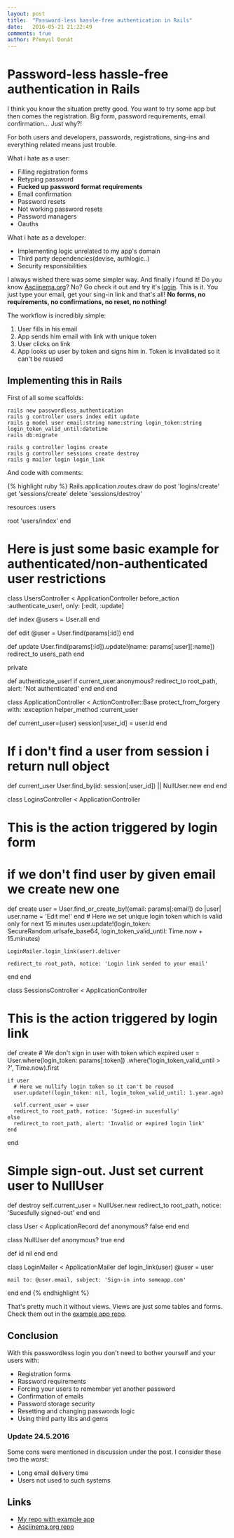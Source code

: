 ```yaml
---
layout: post
title:  "Password-less hassle-free authentication in Rails"
date:   2016-05-21 21:22:49
comments: true
author: Přemysl Donát
---
```

# Password-less hassle-free authentication in Rails

I think you know the situation pretty good. You want to try some app but then comes the registration. Big form, password requirements, email confirmation... Just why?!

For both users and developers, passwords, registrations, sing-ins and everything related means just trouble.

What i hate as a user:

* Filling registration forms
* Retyping password
* **Fucked up password format requirements**
* Email confirmation
* Password resets
* Not working password resets
* Password managers
* Oauths

What i hate as a developer:

* Implementing logic unrelated to my app's domain
* Third party dependencies(devise, authlogic..)
* Security responsibilities


I always wished there was some simpler way. And finally i found it! Do you know [Asciinema.org](https://asciinema.org)? No? Go check it out and try it's [login](://asciinema.org/login/new). This is it. You just type your email, get your sing-in link and that's all! **No forms, no requirements, no confirmations, no reset, no nothing!**

The workflow is incredibly simple:

1. User fills in his email
2. App sends him email with link with unique token
3. User clicks on link
4. App looks up user by token and signs him in. Token is invalidated so it can't be reused

## Implementing this in Rails

First of all some scaffolds:

~~~
rails new passwordless_authentication
rails g controller users index edit update
rails g model user email:string name:string login_token:string login_token_valid_until:datetime
rails db:migrate

rails g controller logins create
rails g controller sessions create destroy
rails g mailer login login_link
~~~

And code with comments:

{% highlight ruby %}
Rails.application.routes.draw do
  post 'logins/create'
  get 'sessions/create'
  delete 'sessions/destroy'

  resources :users

  root 'users/index'
end

# Here is just some basic example for authenticated/non-authenticated user restrictions
class UsersController < ApplicationController
  before_action :authenticate_user!, only: [:edit, :update]

  def index
    @users = User.all
  end

  def edit
    @user = User.find(params[:id])
  end

  def update
    User.find(params[:id]).update!(name: params[:user][:name])
    redirect_to users_path
  end

  private

  def authenticate_user!
    if current_user.anonymous?
      redirect_to root_path, alert: 'Not authenticated'
    end
  end
end

class ApplicationController < ActionController::Base
  protect_from_forgery with: :exception
  helper_method :current_user

  def current_user=(user)
    session[:user_id] = user.id
  end

  # If i don't find a user from session i return null object
  def current_user
    User.find_by(id: session[:user_id]) || NullUser.new
  end
end

class LoginsController < ApplicationController
  # This is the action triggered by login form
  #   if we don't find user by given email we create new one
  def create
    user = User.find_or_create_by!(email: params[:email]) do |user|
      user.name = 'Edit me!'
    end
    # Here we set unique login token which is valid only for next 15 minutes
    user.update!(login_token: SecureRandom.urlsafe_base64,
                 login_token_valid_until: Time.now + 15.minutes)

    LoginMailer.login_link(user).deliver

    redirect_to root_path, notice: 'Login link sended to your email'
  end
end

class SessionsController < ApplicationController
  # This is the action triggered by login link
  def create
    # We don't sign in user with token which expired
    user = User.where(login_token: params[:token])
             .where('login_token_valid_until > ?', Time.now).first

    if user
      # Here we nullify login token so it can't be reused
      user.update!(login_token: nil, login_token_valid_until: 1.year.ago)

      self.current_user = user
      redirect_to root_path, notice: 'Signed-in sucesfully'
    else
      redirect_to root_path, alert: 'Invalid or expired login link'
    end
  end

  # Simple sign-out. Just set current user to NullUser
  def destroy
    self.current_user = NullUser.new
    redirect_to root_path, notice: 'Sucesfully signed-out'
  end
end

class User < ApplicationRecord
  def anonymous?
    false
  end
end

class NullUser
  def anonymous?
    true
  end

  def id
    nil
  end
end

class LoginMailer < ApplicationMailer
  def login_link(user)
    @user = user

    mail to: @user.email, subject: 'Sign-in into someapp.com'
  end
end
{% endhighlight %}

That's pretty much it without views. Views are just some tables and forms. Check them out in the [example app repo]().

## Conclusion

With this passwordless login you don't need to bother yourself and your users with:

* Registration forms
* Rassword requirements
* Forcing your users to remember yet another password
* Confirmation of emails
* Password storage security
* Resetting and changing passwords logic
* Using third party libs and gems

### Update 24.5.2016

Some cons were mentioned in discussion under the post. I consider these two the worst:

* Long email delivery time
* Users not used to such systems

## Links

* [My repo with example app](https://github.com/Masa331/rails_passwordless_authentication)
* [Asciinema.org repo](https://github.com/asciinema/asciinema.org)

